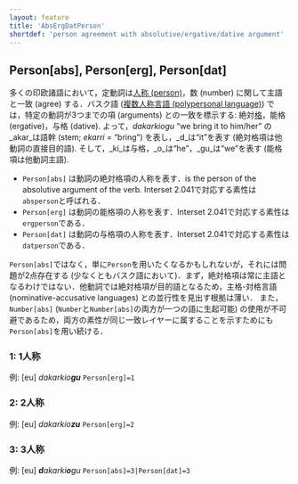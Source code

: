 ```yaml
---
layout: feature
title: 'AbsErgDatPerson'
shortdef: 'person agreement with absolutive/ergative/dative argument'
---
```


## Person[abs], Person[erg], Person[dat]

多くの印欧諸語において，定動詞は[人称 (person)](u-feat/Person)，数 (number) に関して主語と一致 (agree) する．バスク語 (<a href="http://en.wikipedia.org/wiki/Polypersonal_agreement">複数人称言語 (polypersonal language)</a>) では，特定の動詞が3つまでの項 (arguments) との一致を標示する: 絶対[格](u-feat/Case)，能格 (ergative)，与格 (dative).
よって，_dakarkiogu_ “we bring it to him/her” の_akar_は語幹 (stem; _ekarri_ = “bring”) を表し，_d_は“it”を表す (絶対格項は他動詞の直接目的語). そして，_ki_は与格，_o_は“he”，_gu_は“we”を表す (能格項は他動詞主語).

* `Person[abs]` は動詞の絶対格項の人称を表す．is the person of the absolutive argument of the verb. Interset 2.041で対応する素性は`absperson`と呼ばれる．
* `Person[erg]` は動詞の能格項の人称を表す．Interset 2.041で対応する素性は`ergperson`である．
* `Person[dat]` は動詞の与格項の人称を表す．Interset 2.041で対応する素性は`datperson`である．

`Person[abs]`ではなく，単に`Person`を用いたくなるかもしれないが，それには問題が2点存在する (少なくともバスク語において)．まず，絶対格項は常に主語となるわけではない．他動詞では絶対格項が目的語となるため，主格-対格言語 (nominative-accusative languages) との並行性を見出す根拠は薄い．
また，`Number[abs]` (`Number`と`Number[abs]`の両方が一つの語に生起可能) の使用が不可避であるため，両方の素性が同じ一致レイヤーに属することを示すためにも`Person[abs]`を用い続ける．

### 1: 1人称

例: [eu] _dakarkio<b>gu</b>_ `Person[erg]=1`

### 2: 2人称

例: [eu] _dakarkio<b>zu</b>_ `Person[erg]=2`

### 3: 3人称

例: [eu] _<b>d</b>akarki<b>o</b>gu_ `Person[abs]=3|Person[dat]=3`
